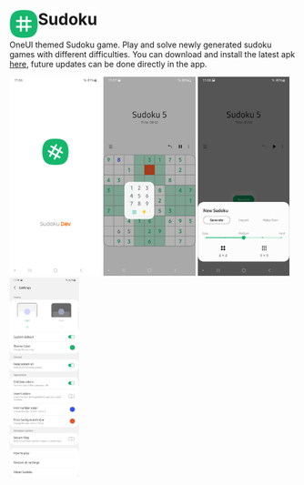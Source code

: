 # <img align="left" loading="lazy" src="readme-res/icon.png" height="50"/> Sudoku
OneUI themed Sudoku game. Play and solve newly generated sudoku games with different difficulties. You can download and install the latest apk [here](https://github.com/Yanndroid/Sudoku/raw/master/app/release/app-release.apk), future updates can be done directly in the app.

<img loading="lazy" src="readme-res/1.png" height="350"/> <img loading="lazy" src="readme-res/2.png" height="350"/> <img loading="lazy" src="readme-res/3.png" height="350"/> <img loading="lazy" src="readme-res/4.jpg" height="350"/> 
